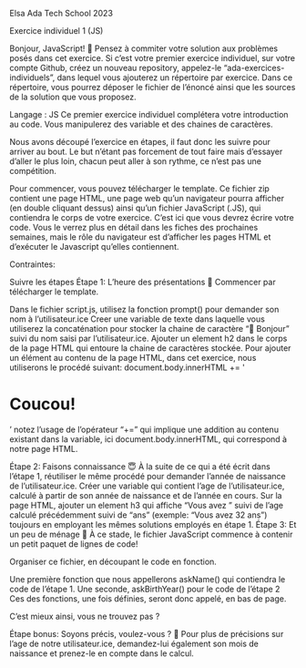 Elsa
Ada Tech School
2023

Exercice individuel 1 (JS)

Bonjour, JavaScript! 👋
Pensez à commiter votre solution aux problèmes posés dans cet exercice. Si c’est votre premier exercice individuel, sur votre compte Github, créez un nouveau repository, appelez-le “ada-exercices-individuels”, dans lequel vous ajouterez un répertoire par exercice. Dans ce répertoire, vous pourrez déposer le fichier de l’énoncé ainsi que les sources de la solution que vous proposez.

Langage : JS
Ce premier exercice individuel complétera votre introduction au code. Vous manipulerez des variable et des chaines de caractères.

Nous avons découpé l’exercice en étapes, il faut donc les suivre pour arriver au bout. Le but n’étant pas forcement de tout faire mais d’essayer d’aller le plus loin, chacun peut aller à son rythme, ce n’est pas une compétition.

Pour commencer, vous pouvez télécharger le template. Ce fichier zip contient une page HTML, une page web qu’un navigateur pourra afficher (en double cliquant dessus) ainsi qu’un fichier JavaScript (.JS), qui contiendra le corps de votre exercice. C’est ici que vous devrez écrire votre code. Vous le verrez plus en détail dans les fiches des prochaines semaines, mais le rôle du navigateur est d’afficher les pages HTML et d’exécuter le Javascript qu’elles contiennent.

Contraintes:

Suivre les étapes
Étape 1: L’heure des présentations 🤝
Commencer par télécharger le template.

Dans le fichier script.js, utilisez la fonction prompt() pour demander son nom à l’utilisateur.ice
Creer une variable de texte dans laquelle vous utiliserez la concaténation pour stocker la chaine de caractère “👋 Bonjour” suivi du nom saisi par l’utilisateur.ice.
Ajouter un element h2 dans le corps de la page HTML qui entoure la chaine de caractères stockée.
Pour ajouter un élément au contenu de la page HTML, dans cet exercice, nous utiliserons le procédé suivant: document.body.innerHTML += '<h1> Coucou! </h1>’ notez l’usage de l’opérateur “+=” qui implique une addition au contenu existant dans la variable, ici document.body.innerHTML, qui correspond à notre page HTML.

Étape 2: Faisons connaissance 😇
À la suite de ce qui a été écrit dans l’étape 1, réutiliser le même procédé pour demander l’année de naissance de l’utilisateur.ice.
Créer une variable qui contient l’age de l’utilisateur.ice, calculé à partir de son année de naissance et de l’année en cours.
Sur la page HTML, ajouter un element h3 qui affiche “Vous avez ” suivi de l’age calculé précédemment suivi de “ans” (exemple: “Vous avez 32 ans”) toujours en employant les mêmes solutions employés en étape 1.
Étape 3: Et un peu de ménage 🧹
À ce stade, le fichier JavaScript commence à contenir un petit paquet de lignes de code!

Organiser ce fichier, en découpant le code en fonction.

Une première fonction que nous appellerons askName() qui contiendra le code de l’étape 1.
Une seconde, askBirthYear() pour le code de l’étape 2
Ces des fonctions, une fois définies, seront donc appelé, en bas de page.

C’est mieux ainsi, vous ne trouvez pas ?

Étape bonus: Soyons précis, voulez-vous ? 🧐
Pour plus de précisions sur l’age de notre utilisateur.ice, demandez-lui également son mois de naissance et prenez-le en compte dans le calcul.

